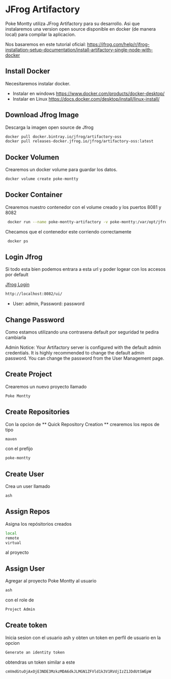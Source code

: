 # JFrog Artifactory

Poke Montty utiliza JFrog Artifactory para su desarrollo. Asi que instalaremos una version open source disponible en docker (de manera local) para compilar la aplicacion.

Nos basaremos en este tutorial oficial: https://jfrog.com/help/r/jfrog-installation-setup-documentation/install-artifactory-single-node-with-docker

## Install Docker

Necesitaremos instalar docker.

* Instalar en windows https://www.docker.com/products/docker-desktop/
* Instalar en Linux https://docs.docker.com/desktop/install/linux-install/

## Download Jfrog Image

Descarga la imagen open source de Jfrog

```sh
docker pull docker.bintray.io/jfrog/artifactory-oss
docker pull releases-docker.jfrog.io/jfrog/artifactory-oss:latest
```

## Docker Volumen

Crearemos un docker volume para guardar los datos.

```sh
docker volume create poke-montty
```

## Docker Container

Crearemos nuestro contenedor con el volume creado y los puertos 8081 y 8082

```sh
 docker run --name poke-montty-artifactory -v poke-montty:/var/opt/jfrog/artifactory -d -p 8081:8081 -p 8082:8082 releases-docker.jfrog.io/jfrog/artifactory-oss:latest
```

Checamos que el contenedor este corriendo correctamente

```sh
 docker ps
```

## Login Jfrog

Si todo esta bien podemos entrara a esta url y poder logear con los accesos por default

[Jfrog Login](http://localhost:8082/ui/)

```sh
http://localhost:8082/ui/
```

* User: admin, Password: password

## Change Password

Como estamos utilizando una contrasena default por seguridad te pedira cambiarla


Admin Notice: Your Artifactory server is configured with the default admin credentials. It is highly recommended to change the default admin password. You can change the password from the User Management page.

## Create Project

Crearemos un nuevo proyecto llamado

```sh
Poke Montty
```

## Create Repositories

Con la opcion de ** Quick Repository Creation ** crearemos los repos de tipo

```sh
maven
```

con el prefijo

```sh
poke-montty
```

## Create User

Crea un user llamado

```sh
ash
```

## Assign Repos

Asigna los repósitorios creados

```sh
local
remote
virtual
```

al proyecto

## Assign User

Agregar al proyecto Poke Montty al usuario

```sh
ash
```

con el role de

```sh
Project Admin
```

## Create token

Inicia sesion con el usuario ash y obten un token en perfil de usuario en la opcion

```sh
Generate an identity token
```

obtendras un token similar a este

```sh
cmVmdGtuOjAxOjE3NDE3MzkzMDA6dkJLMGN1ZFVld1k3V1RVdjIzZ1JDdUtSWEpW
```
